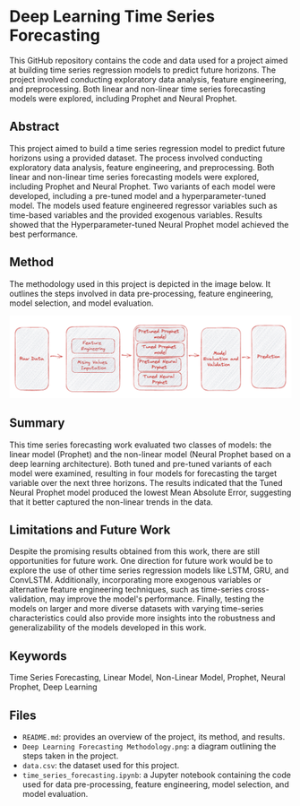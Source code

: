 # Deep Learning Time Series Forecasting

This GitHub repository contains the code and data used for a project aimed at building time series regression models to predict future horizons. The project involved conducting exploratory data analysis, feature engineering, and preprocessing. Both linear and non-linear time series forecasting models were explored, including Prophet and Neural Prophet.

## Abstract
This project aimed to build a time series regression model to predict future horizons using a provided dataset. The process involved conducting exploratory data analysis, feature engineering, and preprocessing. Both linear and non-linear time series forecasting models were explored, including Prophet and Neural Prophet. Two variants of each model were developed, including a pre-tuned model and a hyperparameter-tuned model. The models used feature engineered regressor variables such as time-based variables and the provided exogenous variables. Results showed that the Hyperparameter-tuned Neural Prophet model achieved the best performance. 

## Method
The methodology used in this project is depicted in the image below. It outlines the steps involved in data pre-processing, feature engineering, model selection, and model evaluation. 

![Deep Learning Forecasting Methodology](https://github.com/Qunlexie/Deep-Learning-Time-Series-Forecasting/blob/main/Deep%20Learning%20Forecasting%20Methodology.png?raw=true ) 

## Summary
This time series forecasting work evaluated two classes of models: the linear model (Prophet) and the non-linear model (Neural Prophet based on a deep learning architecture). Both tuned and pre-tuned variants of each model were examined, resulting in four models for forecasting the target variable over the next three horizons. The results indicated that the Tuned Neural Prophet model produced the lowest Mean Absolute Error, suggesting that it better captured the non-linear trends in the data.

## Limitations and Future Work
Despite the promising results obtained from this work, there are still opportunities for future work. One direction for future work would be to explore the use of other time series regression models like LSTM, GRU, and ConvLSTM. Additionally, incorporating more exogenous variables or alternative feature engineering techniques, such as time-series cross-validation, may improve the model's performance. Finally, testing the models on larger and more diverse datasets with varying time-series characteristics could also provide more insights into the robustness and generalizability of the models developed in this work.

## Keywords
Time Series Forecasting, Linear Model, Non-Linear Model, Prophet, Neural Prophet, Deep Learning

## Files
- `README.md`: provides an overview of the project, its method, and results.
- `Deep Learning Forecasting Methodology.png`: a diagram outlining the steps taken in the project.
- `data.csv`: the dataset used for this project.
- `time_series_forecasting.ipynb`: a Jupyter notebook containing the code used for data pre-processing, feature engineering, model selection, and model evaluation.
